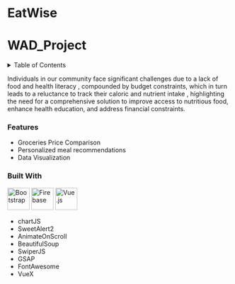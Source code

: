 
# EatWise

# WAD_Project
<details>
  <summary>Table of Contents</summary>
  <ol>
    <li>
      <a href="#about-the-project">About The Project</a>
      <ul>
        <li><a href="#built-with">Built With</a></li>
    	<li><a href="#3rd Party Libraries">3rd Party Libraries</a></li>
      </ul>
    </li>
  </ol>
</details>


Individuals in our community face significant challenges due to a lack of food and health literacy , compounded by budget constraints, which in turn leads to a reluctance to track their caloric and nutrient intake , highlighting the need for a comprehensive solution to improve access to nutritious food, enhance health education, and address financial constraints.

### Features
* Groceries Price Comparison
* Personalized meal recommendations
* Data Visualization

### Built With
<div>
	<img width="50" src="https://user-images.githubusercontent.com/25181517/183898054-b3d693d4-dafb-4808-a509-bab54cf5de34.png" alt="Bootstrap" title="Bootstrap"/>
	<img width="50" src="https://user-images.githubusercontent.com/25181517/189716855-2c69ca7a-5149-4647-936d-780610911353.png" alt="Firebase" title="Firebase"/>
	<img width="50" src="https://user-images.githubusercontent.com/25181517/117448124-a2da9800-af3e-11eb-85d2-bd1b69b65603.png" alt="Vue.js" title="Vue.js"/>
</div>

* chartJS
* SweetAlert2
* AnimateOnScroll
* BeautifulSoup
* SwiperJS
* GSAP
* FontAwesome
* VueX

